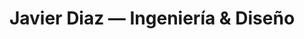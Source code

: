 ---
title: Javier Diaz — Ingeniería & Diseño
seo:
  title: Javier Diaz @coderdiaz — Ingeniería & Diseño para todos
  image: ./meta.png
  description: Te ayudo a llevar tu producto digital de idea a realidad. Hago diseño de interfaces, desarrollo web y software que se ve y se siente bien.
  keywords: coderdiaz, codediaz, desarrollo, diseño, producto, producto digital, diseño de interfaces, diseño web, diseño ux, diseño ui, ui, ux, web design, desarrollo web, software, developer, web developer, software developer, software engineer
---